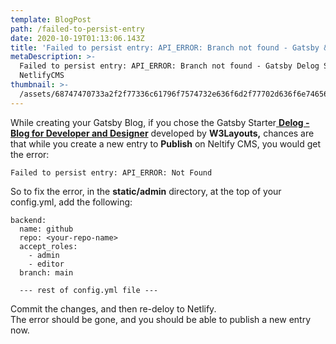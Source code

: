```yaml
---
template: BlogPost
path: /failed-to-persist-entry
date: 2020-10-19T01:13:06.143Z
title: 'Failed to persist entry: API_ERROR: Branch not found - Gatsby & NetlifyCMS'
metaDescription: >-
  Failed to persist entry: API_ERROR: Branch not found - Gatsby Delog Starter -
  NetlifyCMS
thumbnail: >-
  /assets/68747470733a2f2f77336c61796f7574732e636f6d2f77702d636f6e74656e742f75706c6f6164732f323032302f30332f64656c6f672e6a7067.jpg
---
```

While creating your Gatsby Blog, if you chose the Gatsby Starter[ **Delog - Blog for Developer and Designer**](https://delog-w3layouts.netlify.app/) developed by **W3Layouts,** chances are that while you create a new entry to **Publish** on Neltify CMS, you would get the error:

`Failed to persist entry: API_ERROR: Not Found`

So to fix the error, in the **static/admin** directory, at the top of your config.yml, add the following:

```
backend:
  name: github
  repo: <your-repo-name>
  accept_roles:
    - admin
    - editor
  branch: main 
  
  --- rest of config.yml file --- 
```

Commit the changes, and then re-deloy to Netlify. \
The error should be gone, and you should be able to publish a new entry now.
